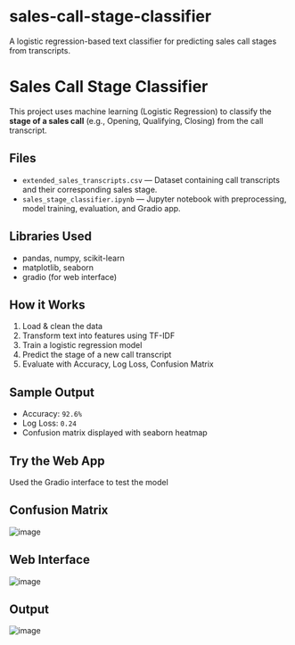 # sales-call-stage-classifier
A logistic regression-based text classifier for predicting sales call stages from transcripts.


# Sales Call Stage Classifier

This project uses machine learning (Logistic Regression) to classify the **stage of a sales call** (e.g., Opening, Qualifying, Closing) from the call transcript.

## Files

- `extended_sales_transcripts.csv` — Dataset containing call transcripts and their corresponding sales stage.
- `sales_stage_classifier.ipynb` — Jupyter notebook with preprocessing, model training, evaluation, and Gradio app.

## Libraries Used

- pandas, numpy, scikit-learn
- matplotlib, seaborn
- gradio (for web interface)

## How it Works

1. Load & clean the data
2. Transform text into features using TF-IDF
3. Train a logistic regression model
4. Predict the stage of a new call transcript
5. Evaluate with Accuracy, Log Loss, Confusion Matrix

## Sample Output

- Accuracy: `92.6%`
- Log Loss: `0.24`
- Confusion matrix displayed with seaborn heatmap

## Try the Web App

Used the Gradio interface to test the model

## Confusion Matrix
![image](https://github.com/user-attachments/assets/1817e11d-d55b-4f9e-bf49-6d53d6e02cc3)

## Web Interface
![image](https://github.com/user-attachments/assets/ee921454-02a7-48de-845e-8a4afc471cc6)

## Output 
![image](https://github.com/user-attachments/assets/d7804b7c-8f6d-43c3-932e-c1b128ead076)


